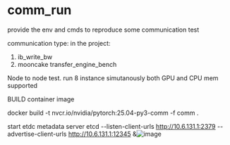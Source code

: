 # comm_run
provide the env and cmds to reproduce some communication test

communication type: in the project:
1. ib_write_bw
2. mooncake transfer_engine_bench

Node to node test. run 8 instance simutanously
both GPU and CPU mem supported

BUILD container image

docker build -t nvcr.io/nvidia/pytorch:25.04-py3-comm -f comm .

start etdc metadata server
etcd --listen-client-urls http://10.6.131.1:2379  --advertise-client-urls http://10.6.131.1:12345 &![image](https://github.com/user-attachments/assets/b1e8e6ed-0b73-4875-89eb-21b6d1caf4d1)

